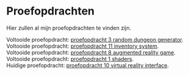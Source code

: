 # Proefopdrachten

Hier zullen al mijn proefopdrachten te vinden zijn.

Voltooide proefopdracht: [proefopdracht 3 random dungeon generator](https://github.com/Doyrd/proefopdrachten/tree/master/Proefopdracht%203%20(PGD)).
<br/>
Voltooide proefopdracht: [proefopdracht 11 inventory system](https://github.com/Doyrd/Proefopdrachten/tree/master/Proefopdracht%2011%20(IS)).
<br/>
Voltooide proefopdracht: [proefopdracht 8 augmented reality game](https://github.com/Doyrd/Proefopdrachten/tree/master/Proefopdracht%208%20(AR)).
</br>
Voltooide proefopdracht: [proefopdracht 1 shaders](https://github.com/Doyrd/Proefopdrachten/tree/master/Proefopdracht%201%20(S)).
</br>
Huidige proefopdracht: [proefopdracht 10 virtual reality interface](https://github.com/Doyrd/Proefopdrachten/tree/master/Proefopdracht%2010%20(VR)).
